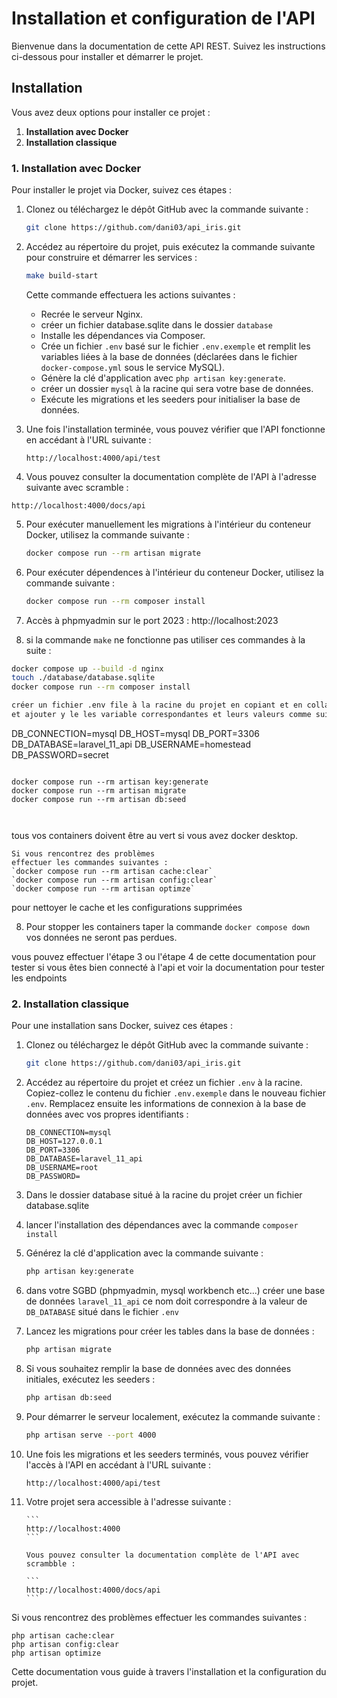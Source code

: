 # Installation et configuration de l'API

Bienvenue dans la documentation de cette API REST. Suivez les instructions ci-dessous pour installer et démarrer le projet.

## Installation

Vous avez deux options pour installer ce projet :

1. **Installation avec Docker**
2. **Installation classique**

### 1. Installation avec Docker

Pour installer le projet via Docker, suivez ces étapes :

1. Clonez ou téléchargez le dépôt GitHub avec la commande suivante :

    ```bash
    git clone https://github.com/dani03/api_iris.git
    ```

2. Accédez au répertoire du projet, puis exécutez la commande suivante pour construire et démarrer les services :

    ```bash
    make build-start
    ```

    Cette commande effectuera les actions suivantes :

    - Recrée le serveur Nginx.
    - créer un fichier database.sqlite dans le dossier `database`
    - Installe les dépendances via Composer.
    - Crée un fichier `.env` basé sur le fichier `.env.exemple` et remplit les variables liées à la base de données (déclarées dans le fichier `docker-compose.yml` sous le service MySQL).
    - Génère la clé d'application avec `php artisan key:generate`.
    - créer un dossier `mysql` à la racine qui sera votre base de données.
    - Exécute les migrations et les seeders pour initialiser la base de données.

3. Une fois l'installation terminée, vous pouvez vérifier que l'API fonctionne en accédant à l'URL suivante :

    ```
    http://localhost:4000/api/test
    ```

4. Vous pouvez consulter la documentation complète de l'API à l'adresse suivante avec scramble :

```
http://localhost:4000/docs/api

```

5. Pour exécuter manuellement les migrations à l'intérieur du conteneur Docker, utilisez la commande suivante :
    ```bash
    docker compose run --rm artisan migrate
    ```
6. Pour exécuter dépendences à l'intérieur du conteneur Docker, utilisez la commande suivante :

    ```bash
    docker compose run --rm composer install
    ```
7. Accès à phpmyadmin sur le port 2023 : http://localhost:2023

8. si la commande `make` ne fonctionne pas utiliser ces commandes à la suite :
```bash
docker compose up --build -d nginx
touch ./database/database.sqlite
docker compose run --rm composer install

créer un fichier .env file à la racine du projet en copiant et en collant .env.example comme indiqué dans la partie de l\'installation classique
et ajouter y le les variable correspondantes et leurs valeurs comme suivant:

```
DB_CONNECTION=mysql
DB_HOST=mysql
DB_PORT=3306
DB_DATABASE=laravel_11_api
DB_USERNAME=homestead
DB_PASSWORD=secret
```

docker compose run --rm artisan key:generate
docker compose run --rm artisan migrate
docker compose run --rm artisan db:seed



```
tous vos containers doivent être au vert si vous avez docker desktop.

    Si vous rencontrez des problèmes
    effectuer les commandes suivantes :
    `docker compose run --rm artisan cache:clear`
    `docker compose run --rm artisan config:clear`
    `docker compose run --rm artisan optimze`

pour nettoyer le cache et les configurations supprimées


8. Pour stopper les containers taper la commande `docker compose down` vos données ne seront pas perdues. 

vous pouvez effectuer l'étape 3 ou l'étape 4 de cette documentation pour tester si vous êtes bien connecté à l'api et 
voir la documentation pour tester les endpoints

### 2. Installation classique

Pour une installation sans Docker, suivez ces étapes :

1.  Clonez ou téléchargez le dépôt GitHub avec la commande suivante :

    ```bash
    git clone https://github.com/dani03/api_iris.git
    ```

2.  Accédez au répertoire du projet et créez un fichier `.env` à la racine. Copiez-collez le contenu du fichier `.env.exemple` dans le nouveau fichier `.env`. Remplacez ensuite les informations de connexion à la base de données avec vos propres identifiants :

    ```plaintext
    DB_CONNECTION=mysql
    DB_HOST=127.0.0.1
    DB_PORT=3306
    DB_DATABASE=laravel_11_api
    DB_USERNAME=root
    DB_PASSWORD=
    ```

3. Dans le dossier database situé à la racine du projet créer un fichier database.sqlite

4. lancer l'installation des dépendances avec la commande `composer install`

5. Générez la clé d'application avec la commande suivante :

    ```bash
    php artisan key:generate
    ```

6. dans votre SGBD (phpmyadmin, mysql workbench etc...) créer une base de données `laravel_11_api`
ce nom doit correspondre à la valeur de `DB_DATABASE`  situé dans le fichier `.env`
7. Lancez les migrations pour créer les tables dans la base de données :

    ```bash
    php artisan migrate
    ```

8. Si vous souhaitez remplir la base de données avec des données initiales, exécutez les seeders :

    ```bash
    php artisan db:seed
    ```

9. Pour démarrer le serveur localement, exécutez la commande suivante :

    ```bash
    php artisan serve --port 4000
    ```

10. Une fois les migrations et les seeders terminés, vous pouvez vérifier l'accès à l'API en accédant à l'URL suivante :

    ```
    http://localhost:4000/api/test
    ```

11. Votre projet sera accessible à l'adresse suivante :

        ```
        http://localhost:4000
        ```

        Vous pouvez consulter la documentation complète de l'API avec scrambble :

        ```
        http://localhost:4000/docs/api
        ```


Si vous rencontrez des problèmes
effectuer les commandes suivantes :
 ```
 php artisan cache:clear
 php artisan config:clear
 php artisan optimize
 ```

Cette documentation vous guide à travers l'installation et la configuration du projet.
